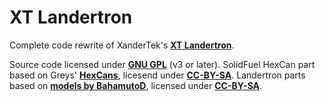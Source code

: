 # XT Landertron
Complete code rewrite of XanderTek's [**XT Landertron**](http://forum.kerbalspaceprogram.com/threads/61294-0-90-XT-Landertron-Smart-Retrorockets-for-Landers-and-Spaceplanes-v0-08-Oct-10).

Source code licensed under [**GNU GPL**](http://www.gnu.org/licenses/gpl.html) (v3 or later).
SolidFuel HexCan part based on Greys' [**HexCans**](http://forum.kerbalspaceprogram.com/threads/33754-0-25-HexCans-Standardized-Resource-Canisters-0-7-1-Breaking-Ground-Edition), licesend under [**CC-BY-SA**](https://creativecommons.org/licenses/by-sa/2.0/).
Landertron parts based on [**models by BahamutoD**](http://forum.kerbalspaceprogram.com/threads/82341-1-0-B-Dynamics-Retracting-vectoring-engines-etc-v1-2-0-%28May-6%29), licensed under [**CC-BY-SA**](https://creativecommons.org/licenses/by-sa/2.0/).